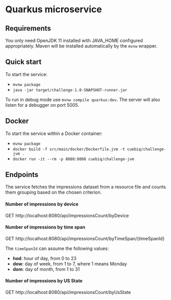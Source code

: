 # Quarkus microservice

## Requirements
You only need OpenJDK 11 installed with JAVA_HOME configured appropriately. Maven will be installed automatically by the `mvnw` wrapper.

## Quick start
To start the service:
* `mvnw package`
* `java -jar target/challenge-1.0-SNAPSHOT-runner.jar`

To run in debug mode use `mvnw compile quarkus:dev`. The server will also listen for a debugger on port 5005.

## Docker
To start the service within a Docker container:
* `mvnw package`
* `docker build -f src/main/docker/Dockerfile.jvm -t cuebiq/challenge-jvm .`
* `docker run -it --rm -p 8080:8080 cuebiq/challenge-jvm`

## Endpoints
The service fetches the impressions dataset from a resource file and counts them grouping based on the chosen criterion.

#### Number of impressions by device
GET http://localhost:8080/api/impressionsCount/byDevice

#### Number of impressions by time span
GET http://localhost:8080/api/impressionsCount/byTimeSpan/{timeSpanId}  

The `timeSpanId` can assume the following values:
* **hod**: hour of day, from 0 to 23
* **dow**: day of week, from 1 to 7, where 1 means Monday
* **dom**: day of month, from 1 to 31

#### Number of impressions by US State
GET http://localhost:8080/api/impressionsCount/byUsState